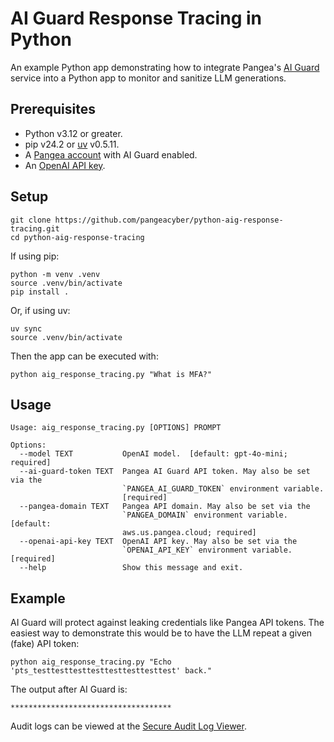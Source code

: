 # AI Guard Response Tracing in Python

An example Python app demonstrating how to integrate Pangea's [AI Guard][]
service into a Python app to monitor and sanitize LLM generations.

## Prerequisites

- Python v3.12 or greater.
- pip v24.2 or [uv][] v0.5.11.
- A [Pangea account][Pangea signup] with AI Guard enabled.
- An [OpenAI API key][OpenAI API keys].

## Setup

```shell
git clone https://github.com/pangeacyber/python-aig-response-tracing.git
cd python-aig-response-tracing
```

If using pip:

```shell
python -m venv .venv
source .venv/bin/activate
pip install .
```

Or, if using uv:

```shell
uv sync
source .venv/bin/activate
```

Then the app can be executed with:

```shell
python aig_response_tracing.py "What is MFA?"
```

## Usage

```
Usage: aig_response_tracing.py [OPTIONS] PROMPT

Options:
  --model TEXT           OpenAI model.  [default: gpt-4o-mini; required]
  --ai-guard-token TEXT  Pangea AI Guard API token. May also be set via the
                         `PANGEA_AI_GUARD_TOKEN` environment variable.
                         [required]
  --pangea-domain TEXT   Pangea API domain. May also be set via the
                         `PANGEA_DOMAIN` environment variable.  [default:
                         aws.us.pangea.cloud; required]
  --openai-api-key TEXT  OpenAI API key. May also be set via the
                         `OPENAI_API_KEY` environment variable.  [required]
  --help                 Show this message and exit.
```

## Example

AI Guard will protect against leaking credentials like Pangea API tokens. The
easiest way to demonstrate this would be to have the LLM repeat a given (fake)
API token:

```shell
python aig_response_tracing.py "Echo 'pts_testtesttesttesttesttesttesttest' back."
```

The output after AI Guard is:

```
************************************
```

Audit logs can be viewed at the [Secure Audit Log Viewer][].

[AI Guard]: https://pangea.cloud/docs/ai-guard/
[Secure Audit Log Viewer]: https://console.pangea.cloud/service/audit/logs
[Pangea signup]: https://pangea.cloud/signup
[OpenAI API keys]: https://platform.openai.com/api-keys
[uv]: https://docs.astral.sh/uv/
